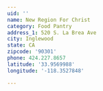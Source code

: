 ```yaml
---
uid: ''
name: New Region For Christ
category: Food Pantry
address_1: 520 S. La Brea Ave
city: Inglewood
state: CA
zipcode: '90301'
phone: 424.227.8657
latitude: '33.9569988'
longitude: '-118.3527848'

---
```

